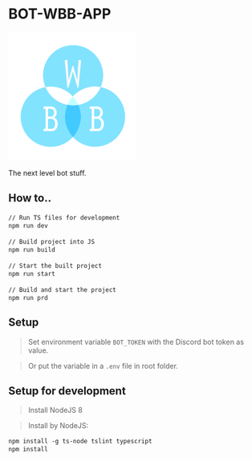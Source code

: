 # BOT-WBB-APP

![BOT-WBB LOGO](docs/logo.png?raw=true "BOT-WBB")

The next level bot stuff.

## How to..
```
// Run TS files for development
npm run dev

// Build project into JS
npm run build

// Start the built project
npm run start

// Build and start the project
npm run prd
```

## Setup
>Set environment variable `BOT_TOKEN` with the Discord bot token as value.

>Or put the variable in a `.env` file in root folder.


## Setup for development
> Install NodeJS 8

> Install by NodeJS:
```
npm install -g ts-node tslint typescript
npm install
```
